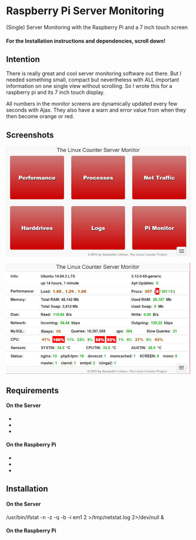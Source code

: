 Raspberry Pi Server Monitoring
==============================

(Single) Server Monitoring with the Raspberry Pi and a 7 inch touch screen

#### For the Installation instructions and dependencies, scroll down!

Intention
---------

There is really great and cool server monitoring software out there.
But I needed something small, compact but nevertheless with ALL important information on one single view without scrolling.
So I wrote this for a raspberry pi and its 7 inch touch display.

All numbers in the monitor screens are dynamically updated every few seconds with Ajax. They also have a warn and error value from when they then become orange or red.

Screenshots
-----------

![The main menu](https://github.com/alexloehner/raspberry-pi-server-monitor/raw/master/screenshots/image-01.jpg)

![The performance monitor](https://github.com/alexloehner/raspberry-pi-server-monitor/raw/master/screenshots/image-02.jpg)


Requirements
------------
#### On the Server
- 
- 
- 

#### On the Raspberry Pi
- 
- 
- 

Installation
------------
#### On the Server
/usr/bin/ifstat -n -z -q -b -i em1 2 >/tmp/netstat.log 2>/dev/null &


#### On the Raspberry Pi





























